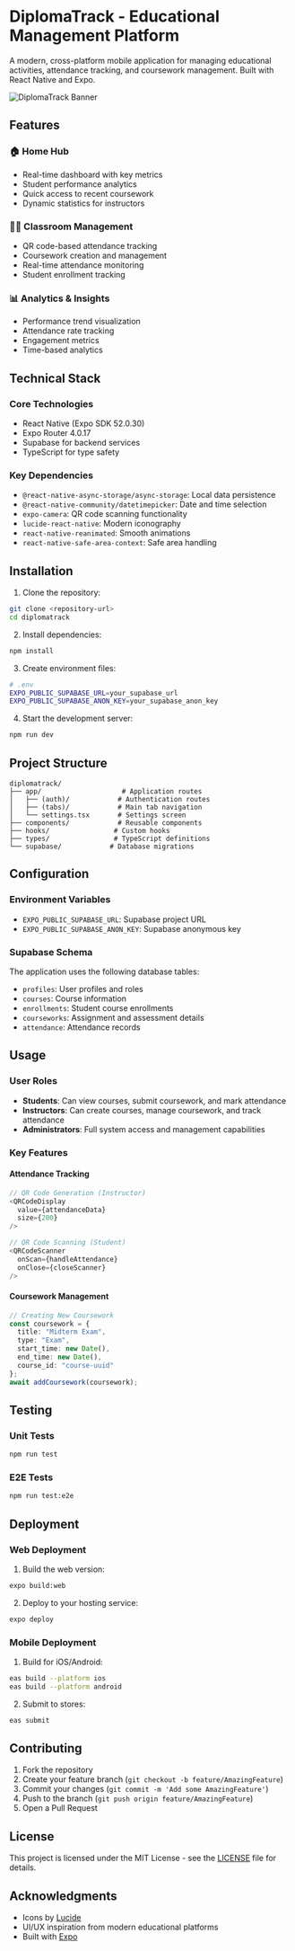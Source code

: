 # DiplomaTrack - Educational Management Platform

A modern, cross-platform mobile application for managing educational activities, attendance tracking, and coursework management. Built with React Native and Expo.

![DiplomaTrack Banner](https://images.pexels.com/photos/256490/pexels-photo-256490.jpeg?auto=compress&cs=tinysrgb&w=1200)

## Features

### 🏠 Home Hub
- Real-time dashboard with key metrics
- Student performance analytics
- Quick access to recent coursework
- Dynamic statistics for instructors

### 👩‍🏫 Classroom Management
- QR code-based attendance tracking
- Coursework creation and management
- Real-time attendance monitoring
- Student enrollment tracking

### 📊 Analytics & Insights
- Performance trend visualization
- Attendance rate tracking
- Engagement metrics
- Time-based analytics

## Technical Stack

### Core Technologies
- React Native (Expo SDK 52.0.30)
- Expo Router 4.0.17
- Supabase for backend services
- TypeScript for type safety

### Key Dependencies
- `@react-native-async-storage/async-storage`: Local data persistence
- `@react-native-community/datetimepicker`: Date and time selection
- `expo-camera`: QR code scanning functionality
- `lucide-react-native`: Modern iconography
- `react-native-reanimated`: Smooth animations
- `react-native-safe-area-context`: Safe area handling

## Installation

1. Clone the repository:
```bash
git clone <repository-url>
cd diplomatrack
```

2. Install dependencies:
```bash
npm install
```

3. Create environment files:
```bash
# .env
EXPO_PUBLIC_SUPABASE_URL=your_supabase_url
EXPO_PUBLIC_SUPABASE_ANON_KEY=your_supabase_anon_key
```

4. Start the development server:
```bash
npm run dev
```

## Project Structure

```
diplomatrack/
├── app/                    # Application routes
│   ├── (auth)/            # Authentication routes
│   ├── (tabs)/            # Main tab navigation
│   └── settings.tsx       # Settings screen
├── components/            # Reusable components
├── hooks/                # Custom hooks
├── types/                # TypeScript definitions
└── supabase/            # Database migrations
```

## Configuration

### Environment Variables
- `EXPO_PUBLIC_SUPABASE_URL`: Supabase project URL
- `EXPO_PUBLIC_SUPABASE_ANON_KEY`: Supabase anonymous key

### Supabase Schema
The application uses the following database tables:
- `profiles`: User profiles and roles
- `courses`: Course information
- `enrollments`: Student course enrollments
- `courseworks`: Assignment and assessment details
- `attendance`: Attendance records

## Usage

### User Roles
- **Students**: Can view courses, submit coursework, and mark attendance
- **Instructors**: Can create courses, manage coursework, and track attendance
- **Administrators**: Full system access and management capabilities

### Key Features

#### Attendance Tracking
```typescript
// QR Code Generation (Instructor)
<QRCodeDisplay
  value={attendanceData}
  size={200}
/>

// QR Code Scanning (Student)
<QRCodeScanner
  onScan={handleAttendance}
  onClose={closeScanner}
/>
```

#### Coursework Management
```typescript
// Creating New Coursework
const coursework = {
  title: "Midterm Exam",
  type: "Exam",
  start_time: new Date(),
  end_time: new Date(),
  course_id: "course-uuid"
};
await addCoursework(coursework);
```

## Testing

### Unit Tests
```bash
npm run test
```

### E2E Tests
```bash
npm run test:e2e
```

## Deployment

### Web Deployment
1. Build the web version:
```bash
expo build:web
```

2. Deploy to your hosting service:
```bash
expo deploy
```

### Mobile Deployment
1. Build for iOS/Android:
```bash
eas build --platform ios
eas build --platform android
```

2. Submit to stores:
```bash
eas submit
```

## Contributing

1. Fork the repository
2. Create your feature branch (`git checkout -b feature/AmazingFeature`)
3. Commit your changes (`git commit -m 'Add some AmazingFeature'`)
4. Push to the branch (`git push origin feature/AmazingFeature`)
5. Open a Pull Request

## License

This project is licensed under the MIT License - see the [LICENSE](LICENSE) file for details.

## Acknowledgments

- Icons by [Lucide](https://lucide.dev)
- UI/UX inspiration from modern educational platforms
- Built with [Expo](https://expo.dev)